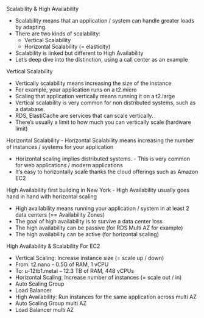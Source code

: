 Scalability & High Availability
- Scalability means that an application / system can handle greater loads
by adapting.
- There are two kinds of scalability:
  - Vertical Scalability
  - Horizontal Scalability (= elasticity)
- Scalability is linked but different to High Availability
- Let’s deep dive into the distinction, using a call center as an example

Vertical Scalability
- Vertically scalability means increasing the size
of the instance
- For example, your application runs on a
t2.micro
- Scaling that application vertically means
running it on a t2.large
- Vertical scalability is very common for non
distributed systems, such as a database.
- RDS, ElastiCache are services that can scale
vertically.
- There’s usually a limit to how much you can
vertically scale (hardware limit)

Horizontal Scalability - Horizontal Scalability means increasing the
number of instances / systems for your
application
- Horizontal scaling implies distributed systems. - This is very common for web applications /
modern applications
- It’s easy to horizontally scale thanks the cloud
offerings such as Amazon EC2

High Availability first building in New York - High Availability usually goes hand in
hand with horizontal scaling
- High availability means running your
application / system in at least 2 data
centers (== Availability Zones)
- The goal of high availability is to survive
a data center loss
- The high availability can be passive (for
RDS Multi AZ for example)
- The high availability can be active (for
horizontal scaling)

High Availability & Scalability For EC2
- Vertical Scaling: Increase instance size (= scale up / down)
- From: t2.nano - 0.5G of RAM, 1 vCPU
- To: u-12tb1.metal – 12.3 TB of RAM, 448 vCPUs
- Horizontal Scaling: Increase number of instances (= scale out / in)
- Auto Scaling Group
- Load Balancer
- High Availability: Run instances for the same application across multi AZ
- Auto Scaling Group multi AZ
- Load Balancer multi AZ

